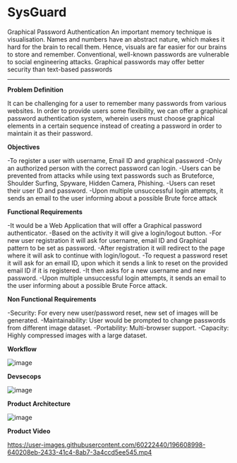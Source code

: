 # SysGuard
Graphical Password Authentication
An important memory technique is visualisation. Names and numbers have an abstract nature, which makes it hard for the brain to recall them. Hence, visuals are far easier for our brains to store and remember.
Conventional, well-known passwords are vulnerable to social engineering attacks.
Graphical passwords may offer better security than text-based passwords

-------------------------------------------------------------------

**Problem Definition**

It can be challenging for a user to remember many passwords from various websites. In order to provide users some flexibility, we can offer a graphical password authentication system, wherein users must choose graphical elements in a certain sequence instead of creating a password in order to maintain it as their password.

**Objectives**

-To register a user with username, Email ID and graphical password
-Only an authorized person with the correct password can login.
-Users can be prevented from attacks while using text passwords such as Bruteforce, Shoulder Surfing, Spyware, Hidden Camera, Phishing.
-Users can reset their user ID and password.
-Upon multiple unsuccessful login attempts, it sends an email to the user informing about a possible Brute force attack

**Functional Requirements**

-It would be a Web Application that will offer a Graphical password authenticator.
-Based on the activity it will give a login/logout button.
-For new user registration it will ask for username, email ID and Graphical pattern to be set as password.
-After registration it will redirect to the page where it will ask to continue with login/logout.
-To request a password reset it will ask for an email ID, upon which it sends a link to reset on the provided email ID if it is registered.
-It then asks for a new username and new password.
-Upon multiple unsuccessful login attempts, it sends an email to the user informing about a possible Brute Force attack.

**Non Functional Requirements**

-Security: For every new user/password reset, new set of images will be generated.
-Maintainability: User would be prompted to change passwords from different image dataset.
-Portability: Multi-browser support.
-Capacity: Highly compressed images with a large dataset.

**Workflow**

![image](https://user-images.githubusercontent.com/60222440/196649633-12779ab7-d683-4671-83e2-a0eee2da8b6e.png)

**Devsecops**

![image](https://user-images.githubusercontent.com/60222440/195506882-cbf0be62-efb5-488a-8565-2c5eb225f871.png)

**Product Architecture**

![image](https://user-images.githubusercontent.com/60222440/195506975-7f290190-33f4-4f05-b9d5-6c1bf80b0c90.png)

**Product Video**

https://user-images.githubusercontent.com/60222440/196608998-640208eb-2433-41c4-8ab7-3a4ccd5ee545.mp4



